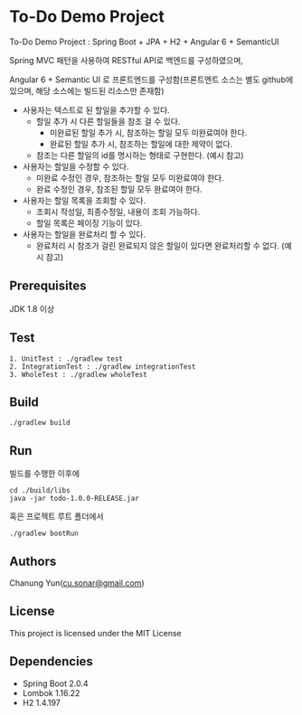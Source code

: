 # To-Do Demo Project

To-Do Demo Project : Spring Boot + JPA + H2 + Angular 6 + SemanticUI

Spring MVC 패턴을 사용하여 RESTful API로 백엔드를 구성하였으며,

Angular 6 + Semantic UI 로 프론트엔드를 구성함(프론트엔트 소스는 별도 github에 있으며, 해당 소스에는 빌드된 리소스만 존재함)

* 사용자는 텍스트로 된 할일을 추가할 수 있다. 
  * 할일 추가 시 다른 할일들을 참조 걸 수 있다.
    * 미완료된 할일 추가 시, 참조하는 할일 모두 미완료여야 한다.
    * 완료된 할일 추가 시, 참조하는 할일에 대한 제약이 없다.
  * 참조는 다른 할일의 id를 명시하는 형태로 구현한다. (예시 참고)
* 사용자는 할일을 수정할 수 있다.
  * 미완료 수정인 경우, 참조하는 할일 모두 미완료여야 한다.
  * 완료 수정인 경우, 참조된 할일 모두 완료여야 한다.
* 사용자는 할일 목록을 조회할 수 있다.
  * 조회시 작성일, 최종수정일, 내용이 조회 가능하다.
  * 할일 목록은 페이징 기능이 있다.
* 사용자는 할일을 완료처리 할 수 있다.
  * 완료처리 시 참조가 걸린 완료되지 않은 할일이 있다면 완료처리할 수 없다. (예시 참고)



## Prerequisites

JDK 1.8 이상

## Test

```
1. UnitTest : ./gradlew test
2. IntegrationTest : ./gradlew integrationTest
3. WholeTest : ./gradlew wholeTest
```

## Build

```
./gradlew build
```

## Run

빌드를 수행한 이후에

```
cd ./build/libs
java -jar todo-1.0.0-RELEASE.jar
```

혹은 프로젝트 루트 폴더에서

```
./gradlew bootRun
```

## Authors

Chanung Yun(cu.sonar@gmail.com)

## License

This project is licensed under the MIT License

## Dependencies

* Spring Boot 2.0.4
* Lombok 1.16.22
* H2 1.4.197